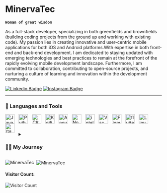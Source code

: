 # MinervaTec


**`Woman of great wisdom`**

As a full-stack developer, specializing in both greenfields and brownfields (building coding projects from the ground up and working with existing code). My passion lies in creating innovative and user-centric mobile applications for both iOS and Android platforms.With expertise in both front-end and back-end development. I am dedicated to staying updated with emerging technologies and best practices to remain at the forefront of the rapidly evolving mobile development landscape. Furthermore, I am committed to collaboration, contributing to open-source projects, and nurturing a culture of learning and innovation within the development community.


[![Linkedin Badge](https://img.shields.io/badge/-LinkedIn-0e76a8?style=flat-square&logo=Linkedin&logoColor=white)](https://www.linkedin.com/in/lehlohonolo-mokhachane-342275281)
[![Instagram Badge](https://img.shields.io/badge/-Instagram-e4405f?style=flat-square&logo=Instagram&logoColor=white)](https://www.instagram.com/minevva._)

---

### 🧰 Languages and Tools

<img align="left" alt="Java" width="30px" style="padding-right:10px;" src="https://cdn.jsdelivr.net/gh/devicons/devicon/icons/java/java-original.svg"/>
<img align="left" alt="Python" width="30px" style="padding-right:10px;" src="https://cdn.jsdelivr.net/gh/devicons/devicon/icons/python/python-original.svg" />
<img align="left" alt="C#" width="30px" style="padding-right:10px;" src="https://cdn.jsdelivr.net/gh/devicons/devicon/icons/csharp/csharp-line.svg" />
<img align="left" alt="Kotlin" width="30px" style="padding-right:10px;" src="https://raw.githubusercontent.com/rahul-jha98/github_readme_icons/main/language_and_tools/square/kotlin/kotlin.svg">
<img align="left" alt="Angular" width="30px" style="padding-right:10px;" src="https://cdn.jsdelivr.net/gh/devicons/devicon/icons/angular/angular-original.svg"/>
<img align="left" alt="Node.js" width="30px" style="padding-right:10px;" src="https://nodejs.org/static/images/logo.svg" />
<img align="left" alt="intellij" width="30px" style="padding-right:10px;" src="https://user-images.githubusercontent.com/25181517/192108890-200809d1-439c-4e23-90d3-b090cf9a4eea.png" />
<img align="left" alt="Vsc" width="30px" style="padding-right:10px;" src="https://user-images.githubusercontent.com/25181517/192108891-d86b6220-e232-423a-bf5f-90903e6887c3.png" />
<img align="left" alt="Figma" width="30px" style="padding-right:10px;" src="https://cdn.jsdelivr.net/gh/devicons/devicon/icons/figma/figma-original.svg" />
<img align="left" alt="flutter" width="30px" style="padding-right:10px;" src="https://cdn.jsdelivr.net/gh/devicons/devicon/icons/flutter/flutter-original.svg" />
<img align="left" alt="Linux" width="30px" style="padding-right:10px;" src="https://cdn.jsdelivr.net/gh/devicons/devicon/icons/linux/linux-original.svg" />
<img align="left" alt="GitHub" width="30px" style="padding-right:10px;" src="https://user-images.githubusercontent.com/3369400/139447912-e0f43f33-6d9f-45f8-be46-2df5bbc91289.png" />
<br />

#
<details>
 <summary><h3>👨‍💻 My Journey</h3></summary>
   My coding journey began with a simple curiosity. I remember the excitement of writing my first "Hello, World!" program. The feeling of accomplishment was exhilarating as those two words appeared on the screen. Little did I know, that was just the beginning of an incredible adventure. As I delved deeper into coding, I encountered challenges that tested my patience and problem-solving skills. Syntax errors, logical bugs, and cryptic error messages became my companions. Yet, with each challenge overcome, I grew stronger and more determined.Amidst the challenges, I discovered a deep passion for coding. The ability to bring ideas to life through lines of code fascinated me. Whether it was building a simple website, creating a game, or automating tasks, each project fueled my passion further. My coding journey was not without its setbacks. There were moments of frustration and doubt, times when I questioned my abilities. But I persevered, seeking out resources, learning from tutorials, and collaborating with fellow coders. Every setback was an opportunity to learn and grow. One of the most rewarding aspects of my coding journey has been the community. I found support, encouragement, and inspiration from fellow coders around the world. Whether through online forums, coding meetups, or hackathons, I discovered a community united by a love for coding. Along the way, I celebrated many milestones. From mastering a new programming language to completing a challenging project, each milestone marked a significant step forward in my journey. Yet, I knew that the journey was far from over. As I reflect on my coding journey, I am filled with gratitude for the experiences, the challenges, and the growth. But this is just the beginning. There is still so much to learn, to explore, and to create. With each line of code, I am shaping my future, and I cannot wait to see where this journey takes me next.
</details>

<p><img align="left" src="https://github-readme-stats.vercel.app/api/top-langs?username=MinervaTec&show_icons=true&locale=en&layout=compact" alt="MinervaTec" /></p>

<p>&nbsp;<img align="center" src="https://github-readme-stats.vercel.app/api?username=MinervaTec&show_icons=true&locale=en" alt="MinervaTec" /></p>


#### **Visitor Count:**
 ![Visitor Count](https://profile-counter.glitch.me/{MinervaTec}/count.svg)
